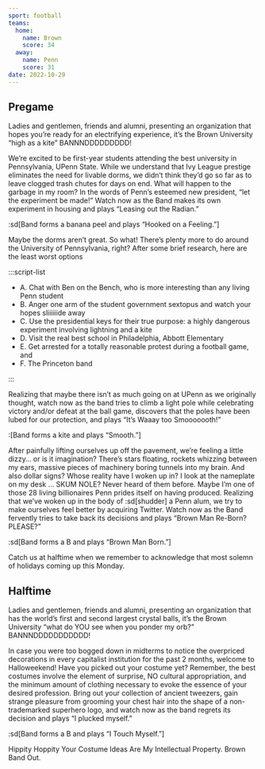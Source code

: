 ```yaml
---
sport: football
teams:
  home:
    name: Brown
    score: 34
  away:
    name: Penn
    score: 31
date: 2022-10-29
---
```


## Pregame

Ladies and gentlemen, friends and alumni, presenting an organization that hopes you’re ready for an electrifying experience, it’s the Brown University “high as a kite” BANNNDDDDDDDDD!

We’re excited to be first-year students attending the best university in Pennsylvania, UPenn State. While we understand that Ivy League prestige eliminates the need for livable dorms, we didn’t think they’d go so far as to leave clogged trash chutes for days on end. What will happen to the garbage in my room? In the words of Penn’s esteemed new president, “let the experiment be made!” Watch now as the Band makes its own experiment in housing and plays “Leasing out the Radian.”

:sd[Band forms a banana peel and plays “Hooked on a Feeling.”]

Maybe the dorms aren’t great. So what! There’s plenty more to do around the University of Pennsylvania, right? After some brief research, here are the least worst options

:::script-list

- A. Chat with Ben on the Bench, who is more interesting than any living Penn student
- B. Anger one arm of the student government sextopus and watch your hopes sliiiiiide away
- C. Use the presidential keys for their true purpose: a highly dangerous experiment involving lightning and a kite
- D. Visit the real best school in Philadelphia, Abbott Elementary
- E. Get arrested for a totally reasonable protest during a football game, and
- F. The Princeton band

:::

Realizing that maybe there isn’t as much going on at UPenn as we originally thought, watch now as the band tries to climb a light pole while celebrating victory and/or defeat at the ball game, discovers that the poles have been lubed for our protection, and plays “It’s Waaay too Smooooooth!”

:[Band forms a kite and plays “Smooth.”]

After painfully lifting ourselves up off the pavement, we’re feeling a little dizzy… or is it imagination? There’s stars floating, rockets whizzing between my ears, massive pieces of machinery boring tunnels into my brain. And also dollar signs? Whose reality have I woken up in? I look at the nameplate on my desk … SKUM NOLE? Never heard of them before. Maybe I’m one of those 28 living billionaires Penn prides itself on having produced. Realizing that we’ve woken up in the body of :sd[shudder] a Penn alum, we try to make ourselves feel better by acquiring Twitter. Watch now as the Band fervently tries to take back its decisions and plays “Brown Man Re-Born? PLEASE?”

:sd[Band forms a B and plays “Brown Man Born.”]

Catch us at halftime when we remember to acknowledge that most solemn of holidays coming up this Monday.

## Halftime

Ladies and gentlemen, friends and alumni, presenting an organization that has the world’s first and second largest crystal balls, it’s the Brown University “what do YOU see when you ponder my orb?” BANNNDDDDDDDDDDD!

In case you were too bogged down in midterms to notice the overpriced decorations in every capitalist institution for the past 2 months, welcome to Halloweekend! Have you picked out your costume yet? Remember, the best costumes involve the element of surprise, NO cultural appropriation, and the minimum amount of clothing necessary to evoke the essence of your desired profession. Bring out your collection of ancient tweezers, gain strange pleasure from grooming your chest hair into the shape of a non-trademarked superhero logo, and watch now as the band regrets its decision and plays “I plucked myself.”

:sd[Band forms a B and plays “I Touch Myself.”]

Hippity Hoppity Your Costume Ideas Are My Intellectual Property. Brown Band Out.
